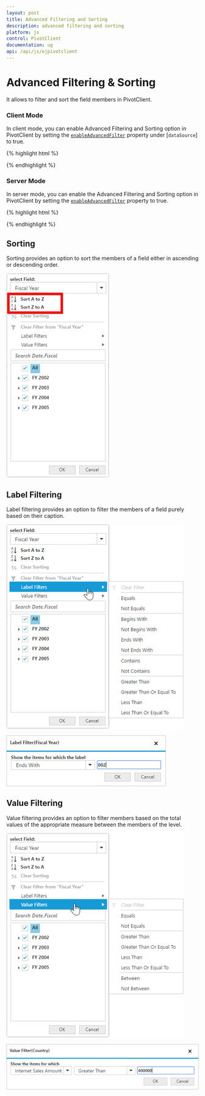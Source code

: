 ```yaml
---
layout: post
title: Advanced Filtering and Sorting
description: advanced filtering and sorting
platform: js
control: PivotClient
documentation: ug
api: /api/js/ejpivotclient
---
```


# Advanced Filtering & Sorting

It allows to filter and sort the field members in PivotClient.

### Client Mode

In client mode, you can enable Advanced Filtering and Sorting option in PivotClient by setting the [`enableAdvancedFilter`](/api/js/ejpivotclient#members:enableAdvancedFilter) property under [`dataSource`] to true.

{% highlight html %}

<div id="PivotClient1"></div>
<script>
    $("#PivotClient1").ejPivotClient({
        dataSource: {
            //...
            enableAdvancedFilter: true
        }
    });
</script>

{% endhighlight %}

### Server Mode

In server mode, you can enable the Advanced Filtering and Sorting option in PivotClient by setting the [`enableAdvancedFilter`](/api/js/ejpivotclient#members:enableAdvancedFilter) property to true.

{% highlight html %}

<div id="PivotClient1"></div>
<script>
    $("#PivotClient1").ejPivotClient({
        //...
        enableAdvancedFilter: true
    });
</script>

{% endhighlight %}

## Sorting

Sorting provides an option to sort the members of a field either in ascending or descending order. 

![](AdvanceFiltering_images/sorting.png)

## Label Filtering

Label filtering provides an option to filter the members of a field purely based on their caption. 

![](AdvanceFiltering_images/filtering.png)

![](AdvanceFiltering_images/filtering_dialog.png)


## Value Filtering

Value filtering provides an option to filter members based on the total values of the appropriate measure between the members of the level. 

![](AdvanceFiltering_images/valuefilter.png)

![](AdvanceFiltering_images/valuefilter_dialog.png)
